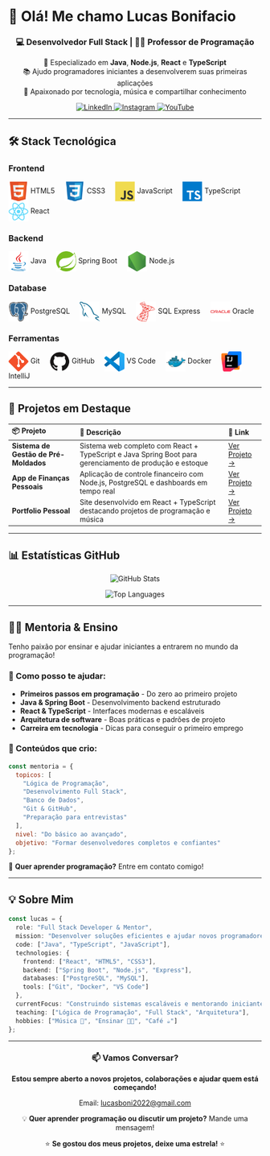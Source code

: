 # 👋 Olá! Me chamo Lucas Bonifacio

<div align="center">
  
### 💻 Desenvolvedor Full Stack | 👨‍🏫 Professor de Programação

🌱 Especializado em **Java**, **Node.js**, **React** e **TypeScript**  
📚 Ajudo programadores iniciantes a desenvolverem suas primeiras aplicações  
🚀 Apaixonado por tecnologia, música e compartilhar conhecimento

<a href="https://www.linkedin.com/in/lucas-bonifacio-41b71b308/" target="_blank">
  <img src="https://img.shields.io/badge/LinkedIn-0077B5?style=for-the-badge&logo=linkedin&logoColor=white" alt="LinkedIn">
</a>
<a href="https://www.instagram.com/lucasboniprogramador?igsh=ZXFkbm55eHpxMmk3&utm_source=qr" target="_blank">
  <img src="https://img.shields.io/badge/Instagram-E4405F?style=for-the-badge&logo=instagram&logoColor=white" alt="Instagram">
</a>
<a href="https://www.youtube.com/@BoniSolucoesemTi" target="_blank">
  <img src="https://img.shields.io/badge/YouTube-FF0000?style=for-the-badge&logo=youtube&logoColor=white" alt="YouTube">
</a>

</div>

---

## 🛠️ Stack Tecnológica

### Frontend
<p>
  <img align="center" alt="HTML5" height="40" width="40" src="https://raw.githubusercontent.com/devicons/devicon/master/icons/html5/html5-original.svg"> HTML5
  &nbsp;&nbsp;&nbsp;
  <img align="center" alt="CSS3" height="40" width="40" src="https://raw.githubusercontent.com/devicons/devicon/master/icons/css3/css3-original.svg"> CSS3
    &nbsp;&nbsp;&nbsp;
 <img align="center" alt="JavaScript" height="40" width="40" src="https://raw.githubusercontent.com/devicons/devicon/master/icons/javascript/javascript-original.svg"> JavaScript
    &nbsp;&nbsp;&nbsp;
  <img align="center" alt="TypeScript" height="40" width="40" src="https://raw.githubusercontent.com/devicons/devicon/master/icons/typescript/typescript-original.svg"> TypeScript
    &nbsp;&nbsp;&nbsp;
  <img align="center" alt="React" height="40" width="40" src="https://raw.githubusercontent.com/devicons/devicon/master/icons/react/react-original.svg"> React

</p>

### Backend
<p>
  <img align="center" alt="Java" height="40" width="40" src="https://raw.githubusercontent.com/devicons/devicon/master/icons/java/java-original.svg"> Java
  &nbsp;&nbsp;&nbsp;
  <img align="center" alt="Spring" height="40" width="40" src="https://raw.githubusercontent.com/devicons/devicon/master/icons/spring/spring-original.svg"> Spring Boot
  &nbsp;&nbsp;&nbsp;
  <img align="center" alt="Node.js" height="40" width="40" src="https://raw.githubusercontent.com/devicons/devicon/master/icons/nodejs/nodejs-original.svg"> Node.js
</p>

### Database
<p>
  <img align="center" alt="PostgreSQL" height="40" width="40" src="https://raw.githubusercontent.com/devicons/devicon/master/icons/postgresql/postgresql-original.svg"> PostgreSQL
  &nbsp;&nbsp;&nbsp;
  <img align="center" alt="MySQL" height="40" width="40" src="https://raw.githubusercontent.com/devicons/devicon/master/icons/mysql/mysql-original.svg"> MySQL
  &nbsp;&nbsp;&nbsp;
  <img align="center" alt="SQL Express" height="40" width="40" src="https://raw.githubusercontent.com/devicons/devicon/master/icons/microsoftsqlserver/microsoftsqlserver-plain.svg"> SQL Express
  &nbsp;&nbsp;&nbsp;
  <img align="center" alt="Oracle" height="40" width="40" src="https://raw.githubusercontent.com/devicons/devicon/master/icons/oracle/oracle-original.svg"> Oracle
</p>

### Ferramentas
<p>
  <img align="center" alt="Git" height="40" width="40" src="https://raw.githubusercontent.com/devicons/devicon/master/icons/git/git-original.svg"> Git
  &nbsp;&nbsp;&nbsp;
  <img align="center" alt="GitHub" height="40" width="40" src="https://raw.githubusercontent.com/devicons/devicon/master/icons/github/github-original.svg"> GitHub
  &nbsp;&nbsp;&nbsp;
  <img align="center" alt="VS Code" height="40" width="40" src="https://raw.githubusercontent.com/devicons/devicon/master/icons/vscode/vscode-original.svg"> VS Code
  &nbsp;&nbsp;&nbsp;
  <img align="center" alt="Docker" height="40" width="40" src="https://raw.githubusercontent.com/devicons/devicon/master/icons/docker/docker-original.svg"> Docker
    &nbsp;&nbsp;&nbsp;
  <img align="center" alt="IntelliJ" height="40" width="40" src="https://raw.githubusercontent.com/devicons/devicon/master/icons/intellij/intellij-original.svg"> IntelliJ
</p>

---

## 🚀 Projetos em Destaque

<div align="center">

| 📦 Projeto | 📝 Descrição | 🔗 Link |
|:-----------|:------------|:--------|
| **Sistema de Gestão de Pré-Moldados** | Sistema web completo com React + TypeScript e Java Spring Boot para gerenciamento de produção e estoque | [Ver Projeto →](https://github.com/seuusuario/projeto-gestao) |
| **App de Finanças Pessoais** | Aplicação de controle financeiro com Node.js, PostgreSQL e dashboards em tempo real | [Ver Projeto →](https://github.com/seuusuario/app-financas) |
| **Portfolio Pessoal** | Site desenvolvido em React + TypeScript destacando projetos de programação e música | [Ver Projeto →](https://github.com/seuusuario/portfolio) |

</div>

---

## 📊 Estatísticas GitHub

<div align="center">
  
![GitHub Stats](https://github-readme-stats.vercel.app/api?username=seuusuario&show_icons=true&theme=tokyonight&hide_border=true&bg_color=0D1117)

![Top Languages](https://github-readme-stats.vercel.app/api/top-langs/?username=seuusuario&layout=compact&theme=tokyonight&hide_border=true&bg_color=0D1117)

</div>

---

## 👨‍🏫 Mentoria & Ensino

Tenho paixão por ensinar e ajudar iniciantes a entrarem no mundo da programação!

### 🎯 Como posso te ajudar:

- **Primeiros passos em programação** - Do zero ao primeiro projeto
- **Java & Spring Boot** - Desenvolvimento backend estruturado
- **React & TypeScript** - Interfaces modernas e escaláveis
- **Arquitetura de software** - Boas práticas e padrões de projeto
- **Carreira em tecnologia** - Dicas para conseguir o primeiro emprego

### 📖 Conteúdos que crio:

```javascript
const mentoria = {
  topicos: [
    "Lógica de Programação",
    "Desenvolvimento Full Stack",
    "Banco de Dados",
    "Git & GitHub",
    "Preparação para entrevistas"
  ],
  nivel: "Do básico ao avançado",
  objetivo: "Formar desenvolvedores completos e confiantes"
};
```

💬 **Quer aprender programação?** Entre em contato comigo!

---

## 💡 Sobre Mim

```typescript
const lucas = {
  role: "Full Stack Developer & Mentor",
  mission: "Desenvolver soluções eficientes e ajudar novos programadores",
  code: ["Java", "TypeScript", "JavaScript"],
  technologies: {
    frontend: ["React", "HTML5", "CSS3"],
    backend: ["Spring Boot", "Node.js", "Express"],
    databases: ["PostgreSQL", "MySQL"],
    tools: ["Git", "Docker", "VS Code"]
  },
  currentFocus: "Construindo sistemas escaláveis e mentorando iniciantes",
  teaching: ["Lógica de Programação", "Full Stack", "Arquitetura"],
  hobbies: ["Música 🎸", "Ensinar 👨‍🏫", "Café ☕"]
};
```

---

<div align="center">

### 📫 Vamos Conversar?

**Estou sempre aberto a novos projetos, colaborações e ajudar quem está começando!**

   Email: lucasboni2022@gmail.com

💡 **Quer aprender programação ou discutir um projeto?** Mande uma mensagem!

⭐ **Se gostou dos meus projetos, deixe uma estrela!** ⭐

</div>
